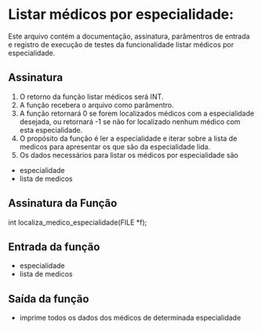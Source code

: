 # Listar médicos por especialidade:
Este arquivo contém a documentação, assinatura, parâmentros de entrada e registro de execução de testes da funcionalidade listar médicos por especialidade.

## Assinatura

1. O retorno da função listar médicos será INT.
2. A função recebera o arquivo como parâmentro.
3. A função retornará 0 se forem localizados médicos com a especialidade desejada, ou retornará -1 se não for localizado nenhum médico com esta especialidade.
4. O propósito da função é ler a especialidade e iterar sobre a lista de medicos para apresentar os que são da especialidade lida.
5. Os dados necessários para listar os médicos por especialidade são

- especialidade
- lista de medicos

## Assinatura da Função

int localiza_medico_especialidade(FILE *f);

## Entrada da função
- especialidade
- lista de medicos

## Saída da função
-  imprime todos os dados dos médicos de determinada especialidade 

